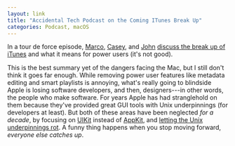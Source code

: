 ```yaml
---
layout: link
title: "Accidental Tech Podcast on the Coming ITunes Break Up"
categories: Podcast, macOS
---
```


In a tour de force episode, [Marco](https://twitter.com/marcoarment), [Casey](https://twitter.com/caseyliss), and [John](https://twitter.com/siracusa) [discuss the break up of iTunes](http://atp.fm/episodes/321) and what it means for power users (it's not good).

This is the best summary yet of the dangers facing the Mac, but I still don't think it goes far enough. While removing power user features like metadata editing and smart playlists is annoying, what's really going to blindside Apple is losing software developers, and then, designers---in other words, the people who make software. For years Apple has had stranglehold on them because they've provided great GUI tools with Unix underpinnings (for developers at least). But both of these areas have been neglected *for a decade*, by focusing on [UIKit](https://en.wikipedia.org/wiki/Cocoa_Touch) instead of [AppKit](https://en.wikipedia.org/wiki/Application_Kit), and [letting the Unix underpinnings rot](/2019/04/11/2012-apples-great-gpl-purge/). A funny thing happens when you stop moving forward, *everyone else catches up*.
